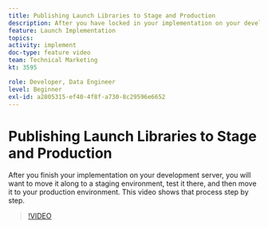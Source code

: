 ```yaml
---
title: Publishing Launch Libraries to Stage and Production
description: After you have locked in your implementation on your development server, you will want to move it along to a staging environment, test it there, and then move it to your production environment. This video shows that process step by step.
feature: Launch Implementation
topics: 
activity: implement
doc-type: feature video
team: Technical Marketing
kt: 3595

role: Developer, Data Engineer
level: Beginner
exl-id: a2805315-ef40-4f8f-a730-8c29596e6652
---
```

# Publishing Launch Libraries to Stage and Production

After you finish your implementation on your development server, you will want to move it along to a staging environment, test it there, and then move it to your production environment. This video shows that process step by step.

>[!VIDEO](https://video.tv.adobe.com/v/28777/?quality=12)
